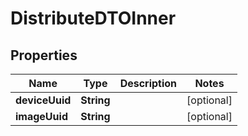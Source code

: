 
# DistributeDTOInner

## Properties
Name | Type | Description | Notes
------------ | ------------- | ------------- | -------------
**deviceUuid** | **String** |  |  [optional]
**imageUuid** | **String** |  |  [optional]




